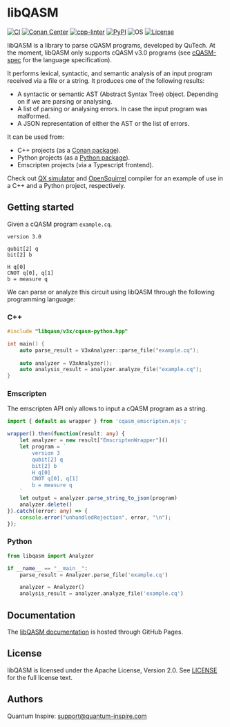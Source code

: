 # libQASM

[![CI](https://github.com/QuTech-Delft/libqasm/workflows/Test/badge.svg)](https://github.com/qutech-delft/libqasm/actions)
[![Conan Center](https://img.shields.io/conan/v/libqasm)](https://conan.io/center/recipes/libqasm)
[![cpp-linter](https://github.com/cpp-linter/cpp-linter-action/actions/workflows/cpp-linter.yml/badge.svg)](https://github.com/cpp-linter/cpp-linter-action/actions/workflows/cpp-linter.yml)
[![PyPI](https://badgen.net/pypi/v/libqasm)](https://pypi.org/project/libqasm/)
![OS](https://img.shields.io/badge/os-emscripten%20%7C%20linux%20%7C%20macos%20%7C%20windows-blue?style=flat-square)
[![License](https://img.shields.io/badge/License-Apache_2.0-blue.svg)](https://opensource.org/licenses/Apache-2.0)

libQASM is a library to parse cQASM programs, developed by QuTech. 
At the moment, libQASM only supports cQASM v3.0 programs
(see [cQASM-spec](https://qutech-delft.github.io/cQASM-spec/latest/) for the language specification).

It performs lexical, syntactic, and semantic analysis of an input program received via a file or a string.
It produces one of the following results:

- A syntactic or semantic AST (Abstract Syntax Tree) object. Depending on if we are parsing or analysing.
- A list of parsing or analysing errors. In case the input program was malformed.
- A JSON representation of either the AST or the list of errors.

It can be used from:

- C++ projects (as a [Conan package](https://conan.io/center/recipes/libqasm)).
- Python projects (as a [Python package](https://pypi.org/project/libqasm/)).
- Emscripten projects (via a Typescript frontend).

Check out [QX simulator](https://github.com/QuTech-Delft/qx-simulator)
and [OpenSquirrel](https://github.com/QuTech-Delft/OpenSquirrel) compiler
for an example of use in a C++ and a Python project, respectively.

## Getting started

Given a cQASM program `example.cq`.

```cQASM
version 3.0

qubit[2] q
bit[2] b

H q[0]
CNOT q[0], q[1]
b = measure q
```

We can parse or analyze this circuit using libQASM through the following programming language:

### C++

```cpp
#include "libqasm/v3x/cqasm-python.hpp"

int main() {
    auto parse_result = V3xAnalyzer::parse_file("example.cq");
    
    auto analyzer = V3xAnalyzer();
    auto analysis_result = analyzer.analyze_file("example.cq");
}
```

### Emscripten

The emscripten API only allows to input a cQASM program as a string.

```typescript
import { default as wrapper } from 'cqasm_emscripten.mjs';

wrapper().then(function(result: any) {
    let analyzer = new result["EmscriptenWrapper"]()
    let program = `
        version 3
        qubit[2] q
        bit[2] b 
        H q[0]
        CNOT q[0], q[1]
        b = measure q
    `
    let output = analyzer.parse_string_to_json(program)
    analyzer.delete()
}).catch((error: any) => {
    console.error("unhandledRejection", error, "\n");
});
```

### Python

```python
from libqasm import Analyzer

if __name__ == "__main__":
    parse_result = Analyzer.parse_file('example.cq')

    analyzer = Analyzer()
    analysis_result = analyzer.analyze_file('example.cq')
```

## Documentation

The [libQASM documentation](https://QuTech-Delft.github.io/libqasm/) is hosted through GitHub Pages.

## License

libQASM is licensed under the Apache License, Version 2.0.
See [LICENSE](https://github.com/QuTech-Delft/libqasm/blob/master/LICENSE.md) for the full license text.

## Authors

Quantum Inspire: [support@quantum-inspire.com](mailto:"support@quantum-inspire.com")
